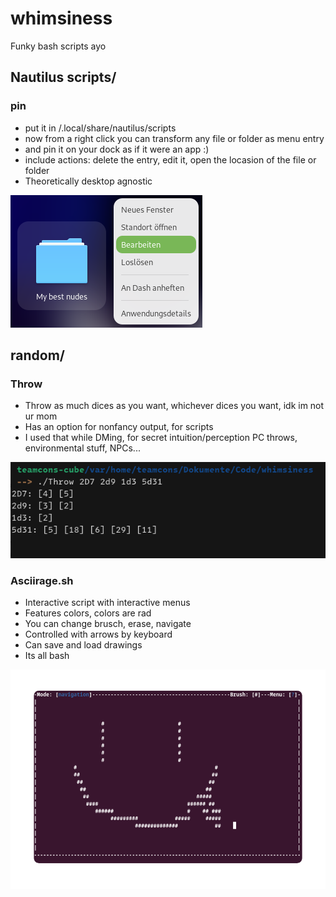 # whimsiness
Funky bash scripts ayo

## Nautilus scripts/ ##

###  **pin** ###
- put it in /.local/share/nautilus/scripts
- now from a right click you can transform any file or folder as menu entry
- and pin it on your dock as if it were an app :)
- include actions: delete the entry, edit it, open the locasion of the file or folder
- Theoretically desktop agnostic

![pin](./img/pin.png)


## random/ ##
### **Throw** ###
- Throw as much dices as you want, whichever dices you want, idk im not ur mom
- Has an option for nonfancy output, for scripts
- I used that while DMing, for secret intuition/perception PC throws, environmental stuff, NPCs...

![Throw](./img/Throw.png)


### **Asciirage.sh** ###
- Interactive script with interactive menus
- Features colors, colors are rad
- You can change brusch, erase, navigate
- Controlled with arrows by keyboard
- Can save and load drawings
- Its all bash

![asciirage](./img/asciirage.png)




